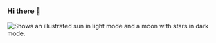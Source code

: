 ### Hi there 👋

<!--
**ScriptSprite/ScriptSprite** is a ✨ _special_ ✨ repository because its `README.md` (this file) appears on your GitHub profile.

Here are some ideas to get you started:

- 🔭 I’m currently working on my Python skills 
- 🌱 I’m currently learning Data Science
- 🤔 I’m looking for help with transition into tech industry
- 💬 Ask me about ...
- 📫 How to reach me: Linkedin: https://www.linkedin.com/in/g-podgorska-7a679b1a1/
- ⚡ Fun fact: I have wide range of interest from rollerskating, psychology, learning new languages to python and programming. 
-->
<picture>
  <source media="(prefers-color-scheme: dark)" srcset="https://user-images.githubusercontent.com/25423296/163456776-7f95b81a-f1ed-45f7-b7ab-8fa810d529fa.png">
  <source media="(prefers-color-scheme: light)" srcset="https://user-images.githubusercontent.com/25423296/163456779-a8556205-d0a5-45e2-ac17-42d089e3c3f8.png">
  <img alt="Shows an illustrated sun in light mode and a moon with stars in dark mode." src="https://user-images.githubusercontent.com/25423296/163456779-a8556205-d0a5-45e2-ac17-42d089e3c3f8.png">
</picture>
